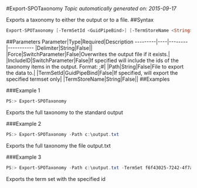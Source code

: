#Export-SPOTaxonomy
*Topic automatically generated on: 2015-09-17*

Exports a taxonomy to either the output or to a file.
##Syntax
```powershell
Export-SPOTaxonomy [-TermSetId <GuidPipeBind>] [-TermStoreName <String>] [-IncludeID [<SwitchParameter>]] [-Path <String>] [-Force [<SwitchParameter>]] [-Delimiter <String>]
```


##Parameters
Parameter|Type|Required|Description
---------|----|--------|-----------
|Delimiter|String|False||
|Force|SwitchParameter|False|Overwrites the output file if it exists.|
|IncludeID|SwitchParameter|False|If specified will include the ids of the taxonomy items in the output. Format: <label>;#<guid>|
|Path|String|False|File to export the data to.|
|TermSetId|GuidPipeBind|False|If specified, will export the specified termset only|
|TermStoreName|String|False||
##Examples

###Example 1
```powershell
PS:> Export-SPOTaxonomy
```
Exports the full taxonomy to the standard output

###Example 2
```powershell
PS:> Export-SPOTaxonomy -Path c:\output.txt
```
Exports the full taxonomy the file output.txt

###Example 3
```powershell
PS:> Export-SPOTaxonomy -Path c:\output.txt -TermSet f6f43025-7242-4f7a-b739-41fa32847254 
```
Exports the term set with the specified id
<!-- Ref: A7BE0E849C60873AC14A271B1C433877 -->